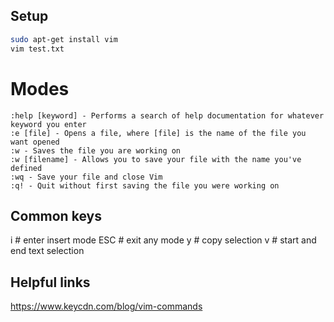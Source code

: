 ## Setup
```sh
sudo apt-get install vim
vim test.txt
```

# Modes
```
:help [keyword] - Performs a search of help documentation for whatever keyword you enter
:e [file] - Opens a file, where [file] is the name of the file you want opened
:w - Saves the file you are working on
:w [filename] - Allows you to save your file with the name you've defined
:wq - Save your file and close Vim
:q! - Quit without first saving the file you were working on
```


## Common keys
i  # enter insert mode
ESC  # exit any mode
y  # copy selection
v  # start and end text selection


## Helpful links
https://www.keycdn.com/blog/vim-commands
